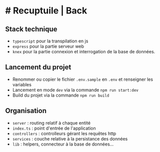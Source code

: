# # Recuptuile | Back

## Stack technique

- `typescript` pour la transpilation en js 
- `express` pour la partie serveur web
- `knex` pour la partie connexion et interrogation de la base de données. 

## Lancement du projet

- Renommer ou copier le fichier `.env.sample` en `.env` et renseigner les variables
- Lancement en mode `dev` via la commande `npm run start:dev`
- Build du projet via la commande `npm run build`

## Organisation

- `server` : routing relatif à chaque entité
- `index.ts` : point d'entrée de l'application
- `controllers` : controlleurs gérant les requêtes http
- `services` : couche relative à la persistance des données
- `lib` : helpers, connecteur à la base de données...